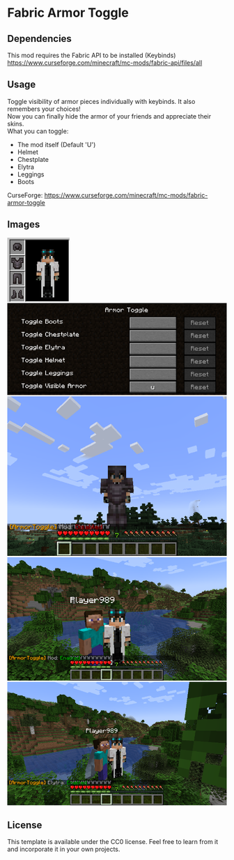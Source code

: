 # Fabric Armor Toggle

## Dependencies

This mod requires the Fabric API to be installed (Keybinds)<br>
https://www.curseforge.com/minecraft/mc-mods/fabric-api/files/all

## Usage

Toggle visibility of armor pieces individually with keybinds. It also remembers your choices!<br>
Now you can finally hide the armor of your friends and appreciate their skins.<br>
What you can toggle:<br>
* The mod itself (Default 'U')
* Helmet
* Chestplate
* Elytra
* Leggings
* Boots

CurseForge:
https://www.curseforge.com/minecraft/mc-mods/fabric-armor-toggle

## Images
![Usage](./armor_hidden.png)<br>
![Usage](./keybinds.png)
![Usage](./armor_visible.png)
![Usage](./armor_hidden_players.png)
![Usage](./only_elytra.png)

## License

This template is available under the CC0 license. Feel free to learn from it and incorporate it in your own projects.
